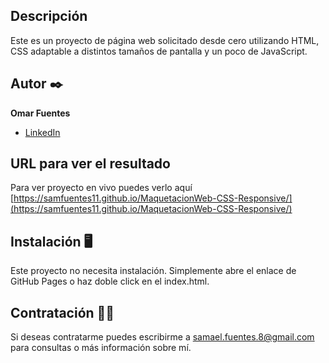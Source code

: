 ## Descripción
Este es un proyecto de página web solicitado desde cero utilizando HTML, CSS adaptable a distintos tamaños de pantalla y un poco de JavaScript.

## Autor ✒️
**Omar Fuentes**

* [LinkedIn](https://www.linkedin.com/in/omarfuentes-desarrollofrontend/)

## URL para ver el resultado
Para ver proyecto en vivo puedes verlo aquí [https://samfuentes11.github.io/MaquetacionWeb-CSS-Responsive/](https://samfuentes11.github.io/MaquetacionWeb-CSS-Responsive/)

## Instalación 🖥
Este proyecto no necesita instalación. Simplemente abre el enlace de GitHub Pages o haz doble click en el index.html.

## Contratación 🤝🏼
Si deseas contratarme puedes escribirme a samael.fuentes.8@gmail.com para consultas o más información sobre mí.
